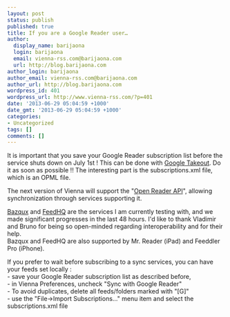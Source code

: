 ```yaml
---
layout: post
status: publish
published: true
title: If you are a Google Reader user…
author:
  display_name: barijaona
  login: barijaona
  email: vienna-rss.com@barijaona.com
  url: http://blog.barijaona.com
author_login: barijaona
author_email: vienna-rss.com@barijaona.com
author_url: http://blog.barijaona.com
wordpress_id: 401
wordpress_url: http://www.vienna-rss.com/?p=401
date: '2013-06-29 05:04:59 +1000'
date_gmt: '2013-06-29 05:04:59 +1000'
categories:
- Uncategorized
tags: []
comments: []
---
```

It is important that you save your Google Reader subscription list before the service shuts down on July 1st ! This can be done with [Google Takeout](https://www.google.com/takeout/#custom:reader). Do it as soon as possible !! The interesting part is the subscriptions.xml file, which is an OPML file.

The next version of Vienna will support the "[Open Reader API](http://rss-sync.github.io/Open-Reader-API/rssconsensus/)", allowing synchronization through services supporting it.

[Bazqux](http://bazqux.com) and [FeedHQ](https://feedhq.org) are the services I am currently testing with, and we made significant progresses in the last 48 hours. I'd like to thank Vladimir and Bruno for being so open-minded regarding interoperability and for their help.\
Bazqux and FeedHQ are also supported by Mr. Reader (iPad) and Feeddler Pro (iPhone).

If you prefer to wait before subscribing to a sync services, you can have your feeds set locally :\
\- save your Google Reader subscription list as described before,\
\- in Vienna Preferences, uncheck "Sync with Google Reader"\
\- To avoid duplicates, delete all feeds/folders marked with "\[G\]"\
\- use the "File->Import Subscriptions…" menu item and select the subscriptions.xml file
